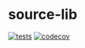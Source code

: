 # source-lib

[![tests](https://github.com/martvanrijthoven/source-lib/actions/workflows/tests.yml/badge.svg)](https://github.com/martvanrijthoven/source-lib/actions/workflows/tests.yml)
[![codecov](https://codecov.io/gh/martvanrijthoven/source-lib/branch/main/graph/badge.svg?token=HTW167NRS2)](https://codecov.io/gh/martvanrijthoven/source-lib)
